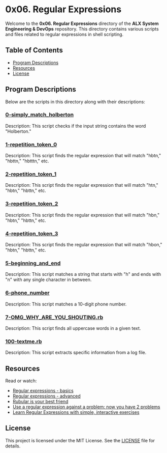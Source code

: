# 0x06. Regular Expressions

Welcome to the **0x06. Regular Expressions** directory of the **ALX System Engineering & DevOps** repository. This directory contains various scripts and files related to regular expressions in shell scripting.

## Table of Contents

- [Program Descriptions](#program-descriptions)
- [Resources](#resources)
- [License](#license)

## Program Descriptions

Below are the scripts in this directory along with their descriptions:

### [0-simply_match_holberton](https://github.com/iakev/alx-system_engineering-devops/blob/main/0x06-regular_expressions/0-simply_match_holberton)

Description: This script checks if the input string contains the word "Holberton."

### [1-repetition_token_0](https://github.com/iakev/alx-system_engineering-devops/blob/main/0x06-regular_expressions/1-repetition_token_0)

Description: This script finds the regular expression that will match "hbtn," "hbttn," "hbtttn," etc.

### [2-repetition_token_1](https://github.com/iakev/alx-system_engineering-devops/blob/main/0x06-regular_expressions/2-repetition_token_1)

Description: This script finds the regular expression that will match "htn," "hbtn," "hbttn," etc.

### [3-repetition_token_2](https://github.com/iakev/alx-system_engineering-devops/blob/main/0x06-regular_expressions/3-repetition_token_2)

Description: This script finds the regular expression that will match "hbn," "hbtn," "hbttn," etc.

### [4-repetition_token_3](https://github.com/iakev/alx-system_engineering_devops/blob/main/0x06-regular_expressions/4-repetition_token_3)

Description: This script finds the regular expression that will match "hbon," "hbtn," "hbttn," etc.

### [5-beginning_and_end](https://github.com/iakev/alx-system_engineering_devops/blob/main/0x06-regular_expressions/5-beginning_and_end)

Description: This script matches a string that starts with "h" and ends with "n" with any single character in between.

### [6-phone_number](https://github.com/iakev/alx-system_engineering_devops/blob/main/0x06-regular_expressions/6-phone_number)

Description: This script matches a 10-digit phone number.

### [7-OMG_WHY_ARE_YOU_SHOUTING.rb](https://github.com/iakev/alx-system_engineering-devops/blob/main/0x06-regular_expressions/7-OMG_WHY_ARE_YOU_SHOUTING.rb)

Description: This script finds all uppercase words in a given text.

### [100-textme.rb](https://github.com/iakev/alx-system_engineering-devops/blob/main/0x06-regular_expressions/100-textme.rb)

Description: This script extracts specific information from a log file.

## Resources

Read or watch:

- [Regular expressions - basics](https://www.slideshare.net/neha_jain/introducing-regular-expressions)
- [Regular expressions - advanced](https://www.slideshare.net/neha_jain/advanced-regular-expressions-80296518)
- [Rubular is your best friend](https://rubular.com/)
- [Use a regular expression against a problem: now you have 2 problems](https://blog.codinghorror.com/regular-expressions-now-you-have-two-problems/)
- [Learn Regular Expressions with simple, interactive exercises](https://regexone.com/)

## License

This project is licensed under the MIT License. See the [LICENSE](LICENSE) file for details.
